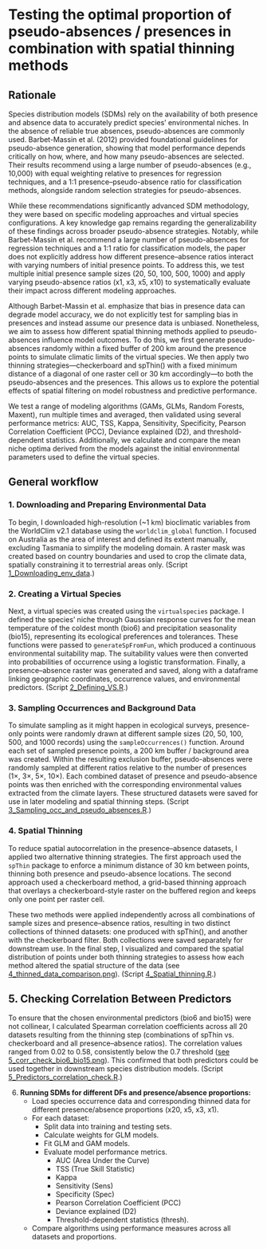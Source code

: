 # Testing the optimal proportion of pseudo-absences / presences in combination with spatial thinning methods

## Rationale 

Species distribution models (SDMs) rely on the availability of both presence and absence data to accurately predict species’ environmental niches. In the absence of reliable true absences, pseudo-absences are commonly used. Barbet-Massin et al. (2012) provided foundational guidelines for pseudo-absence generation, showing that model performance depends critically on how, where, and how many pseudo-absences are selected. Their results recommend using a large number of pseudo-absences (e.g., 10,000) with equal weighting relative to presences for regression techniques, and a 1:1 presence–pseudo-absence ratio for classification methods, alongside random selection strategies for pseudo-absences.

While these recommendations significantly advanced SDM methodology, they were based on specific modeling approaches and virtual species configurations. A key knowledge gap remains regarding the generalizability of these findings across broader pseudo-absence strategies. Notably, while Barbet-Massin et al. recommend a large number of pseudo-absences for regression techniques and a 1:1 ratio for classification models, the paper does not explicitly address how different presence–absence ratios interact with varying numbers of initial presence points. To address this, we test multiple initial presence sample sizes (20, 50, 100, 500, 1000) and apply varying pseudo-absence ratios (x1, x3, x5, x10) to systematically evaluate their impact across different modeling approaches.

Although Barbet-Massin et al. emphasize that bias in presence data can degrade model accuracy, we do not explicitly test for sampling bias in presences and instead assume our presence data is unbiased. Nonetheless, we aim to assess how different spatial thinning methods applied to pseudo-absences influence model outcomes. To do this, we first generate pseudo-absences randomly within a fixed buffer of 200 km around the presence points to simulate climatic limits of the virtual species. We then apply two thinning strategies—checkerboard and spThin() with a fixed minimum distance of a diagonal of one raster cell or 30 km accordingly—to both the pseudo-absences and the presences. This allows us to explore the potential effects of spatial filtering on model robustness and predictive performance.

We test a range of modeling algorithms (GAMs, GLMs, Random Forests, Maxent), run multiple times and averaged, then validated using several performance metrics: AUC, TSS, Kappa, Sensitivity, Specificity, Pearson Correlation Coefficient (PCC), Deviance explained (D2), and threshold-dependent statistics. Additionally, we calculate and compare the mean niche optima  derived from the models against the initial environmental parameters used to define the virtual species.


## General workflow

### 1. Downloading and Preparing Environmental Data
To begin, I downloaded high-resolution (~1 km) bioclimatic variables from the WorldClim v2.1 database using the `worldclim_global` function. I focused on Australia as the area of interest and defined its extent manually, excluding Tasmania to simplify the modeling domain. A raster mask was created based on country boundaries and used to crop the climate data, spatially constraining it to terrestrial areas only. (Script [1_Downloading_env_data](https://github.com/UP-macroecology/Kuznetsova_VirtualSp_SDM_pseudoabsences_and_thinning_2024/blob/main/scripts/1_Downloading_env_data.R).)

### 2. Creating a Virtual Species
Next, a virtual species was created using the `virtualspecies` package. I defined the species’ niche through Gaussian response curves for the mean temperature of the coldest month (bio6) and precipitation seasonality (bio15), representing its ecological preferences and tolerances. These functions were passed to `generateSpFromFun`, which produced a continuous environmental suitability map. The suitability values were then converted into probabilities of occurrence using a logistic transformation. Finally, a presence–absence raster was generated and saved, along with a dataframe linking geographic coordinates, occurrence values, and environmental predictors. (Script [2_Defining_VS.R](https://github.com/UP-macroecology/Kuznetsova_VirtualSp_SDM_pseudoabsences_and_thinning_2024/blob/main/scripts/2_Defining_VS.R).)

### 3. Sampling Occurrences and Background Data
To simulate sampling as it might happen in ecological surveys, presence-only points were randomly drawn at different sample sizes (20, 50, 100, 500, and 1000 records) using the `sampleOccurrences()` function. Around each set of sampled presence points, a 200 km buffer / background area was created. Within the resulting exclusion buffer, pseudo-absences were randomly sampled at different ratios relative to the number of presences (1×, 3×, 5×, 10×). Each combined dataset of presence and pseudo-absence points was then enriched with the corresponding environmental values extracted from the climate layers. These structured datasets were saved for use in later modeling and spatial thinning steps. (Script [3_Sampling_occ_and_pseudo_absences.R](https://github.com/UP-macroecology/Kuznetsova_VirtualSp_SDM_pseudoabsences_and_thinning_2024/blob/main/scripts/3_Sampling_occ_and_pseudo_absences.R).)

### 4. Spatial Thinning
To reduce spatial autocorrelation in the presence–absence datasets, I applied two alternative thinning strategies. The first approach used the `spThin` package to enforce a minimum distance of 30 km between points, thinning both presence and pseudo-absence locations. The second approach used a checkerboard method, a grid-based thinning approach that overlays a checkerboard-style raster on the buffered region and keeps only one point per raster cell.

These two methods were applied independently across all combinations of sample sizes and presence–absence ratios, resulting in two distinct collections of thinned datasets: one produced with spThin(), and another with the checkerboard filter. Both collections were saved separately for downstream use. In the final step, I visualized and compared the spatial distribution of points under both thinning strategies to assess how each method altered the spatial structure of the data (see [4_thinned_data_comparison.png](https://github.com/UP-macroecology/Kuznetsova_VirtualSp_SDM_pseudoabsences_and_thinning_2024/blob/main/plots/4_thinned_data_comparison.png)). (Script [4_Spatial_thinning.R](https://github.com/UP-macroecology/Kuznetsova_VirtualSp_SDM_pseudoabsences_and_thinning_2024/blob/main/scripts/4_Spatial_thinning.R).)
    
## 5. Checking Correlation Between Predictors
To ensure that the chosen environmental predictors (bio6 and bio15) were not collinear, I calculated Spearman correlation coefficients across all 20 datasets resulting from the thinning step (combinations of spThin vs. checkerboard and all presence–absence ratios). 
The correlation values ranged from 0.02 to 0.58, consistently below the 0.7 threshold ([see 5_corr_check_bio6_bio15.png](https://github.com/UP-macroecology/Kuznetsova_VirtualSp_SDM_pseudoabsences_and_thinning_2024/blob/main/plots/5_corr_check_bio6_bio15.png)). This confirmed that both predictors could be used together in downstream species distribution models. (Script [5_Predictors_correlation_check.R](https://github.com/UP-macroecology/Kuznetsova_VirtualSp_SDM_pseudoabsences_and_thinning_2024/blob/main/scripts/5_Predictors_correlation_check.R).)

6. **Running SDMs for different DFs and presence/absence proportions:**
    - Load species occurrence data and corresponding thinned data for different presence/absence proportions (x20, x5, x3, x1).
    - For each dataset:
        - Split data into training and testing sets.
        - Calculate weights for GLM models.
        - Fit GLM and GAM models.
        - Evaluate model performance metrics.
          - AUC (Area Under the Curve)
          - TSS (True Skill Statistic)
          - Kappa
          - Sensitivity (Sens)
          - Specificity (Spec)
          - Pearson Correlation Coefficient (PCC)
          - Deviance explained (D2)
          - Threshold-dependent statistics (thresh).
    - Compare algorithms using performance measures across all datasets and proportions.
